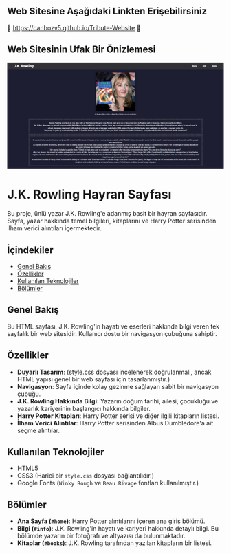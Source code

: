 ## Web Sitesine Aşağıdaki Linkten Erişebilirsiniz

📌 https://canbozv5.github.io/Tribute-Website 📌

## Web Sitesinin Ufak Bir Önizlemesi

![Web Sitesi Önzilemesi](img/preview.png)

# J.K. Rowling Hayran Sayfası

Bu proje, ünlü yazar J.K. Rowling'e adanmış basit bir hayran sayfasıdır. Sayfa, yazar hakkında temel bilgileri, kitaplarını ve Harry Potter serisinden ilham verici alıntıları içermektedir.

## İçindekiler

- [Genel Bakış](#genel-bakış)
- [Özellikler](#özellikler)
- [Kullanılan Teknolojiler](#kullanılan-teknolojiler)
- [Bölümler](#bölümler)

## Genel Bakış

Bu HTML sayfası, J.K. Rowling'in hayatı ve eserleri hakkında bilgi veren tek sayfalık bir web sitesidir. Kullanıcı dostu bir navigasyon çubuğuna sahiptir.

## Özellikler

- **Duyarlı Tasarım**: (style.css dosyası incelenerek doğrulanmalı, ancak HTML yapısı genel bir web sayfası için tasarlanmıştır.)
- **Navigasyon**: Sayfa içinde kolay gezinme sağlayan sabit bir navigasyon çubuğu.
- **J.K. Rowling Hakkında Bilgi**: Yazarın doğum tarihi, ailesi, çocukluğu ve yazarlık kariyerinin başlangıcı hakkında bilgiler.
- **Harry Potter Kitapları**: Harry Potter serisi ve diğer ilgili kitapların listesi.
- **İlham Verici Alıntılar**: Harry Potter serisinden Albus Dumbledore'a ait seçme alıntılar.

## Kullanılan Teknolojiler

- HTML5
- CSS3 (Harici bir `style.css` dosyası bağlantılıdır.)
- Google Fonts (`Winky Rough` ve `Beau Rivage` fontları kullanılmıştır.)

## Bölümler

- **Ana Sayfa (`#home`)**: Harry Potter alıntılarını içeren ana giriş bölümü.
- **Bilgi (`#info`)**: J.K. Rowling'in hayatı ve kariyeri hakkında detaylı bilgi. Bu bölümde yazarın bir fotoğrafı ve altyazısı da bulunmaktadır.
- **Kitaplar (`#books`)**: J.K. Rowling tarafından yazılan kitapların bir listesi.
